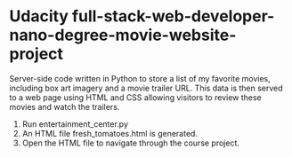 # Udacity full-stack-web-developer-nano-degree-movie-website-project

Server-side code written in Python to store a list of my favorite movies, including box art imagery and a movie trailer URL. This data is then served to a web page using HTML and CSS allowing visitors to review these movies and watch the trailers.

1. Run entertainment_center.py 
2. An HTML file fresh_tomatoes.html is generated.
3. Open the HTML file to navigate through the course project.
